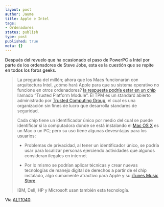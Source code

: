 ```yaml
---
layout: post
author: Jaume
title: Apple e Intel
tags:
- Ordenadores
status: publish
type: post
published: true
meta: {}
---
```

Después del revuelo que ha ocasionado el paso de PowerPC a Intel por parte de los ordenadores de Steve Jobs, esta es la cuestión que se repite en todos los foros geeks.

<blockquote>La pregunta del millón; ahora que los Macs funcionarán con arquitectura Intel, ¿cómo hará Apple para que su sistema operativo no funcione en otros ordenadores? <a href="http://www.vnunet.com/vnunet/news/2137787/security-chip-block-non-macs">la respuesta podría estar en un chip</a> llamado &#8220;Trusted Platform Module&#8221;. El TPM es un standard abierto administrado por <a href="https://www.trustedcomputinggroup.org/home">Trusted Computing Group</a>, el cual es una organización sin fines de lucro que desarrolla standares de seguridad.

Cada chip tiene un identificador único por medio del cual se puede identificar si la computadora donde se está instalando el <a href="http://apple.com/macosx">Mac OS X</a> es un Mac o un PC; pero su uso tiene algunas devesntajas para los usuarios:

 - Problemas de privacidad, al tener un identificador único, se podría usar para localizar personas ejerciendo actividades que algunos consideran ilegales en internet

 - Por lo mismo se podrían aplicar técnicas y crear nuevas tecnologías de manejo digital de derechos a partir de el chip instalado, algo sumamente atractivo para Apple y su <a href="http://apple.com/itunes">iTunes Music Store</a>.

IBM, Dell, HP y Microsoft usan también esta tecnología.</blockquote>

Vía <a href="http://www.alt1040.com">ALT1040</a>.
